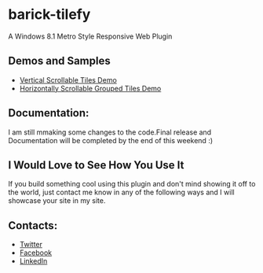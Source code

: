 # barick-tilefy
A Windows 8.1 Metro Style Responsive Web Plugin


## Demos and Samples
* [Vertical Scrollable Tiles Demo](http://barick.in)
* [Horizontally Scrollable Grouped Tiles Demo](http://codotronix.github.io/barick-tilefy/samples/horizontal-scroll-demo/)


## Documentation: 
I am still mmaking some changes to the code.Final release and Documentation will be completed by the end of this weekend :)


## I Would Love to See How You Use It
If you build something cool using this plugin and don't mind showing it off to the world, just contact me know in any of the following ways and I will showcase your site in my site.


## Contacts:
* [Twitter](https://twitter.com/codotronix)
* [Facebook](https://www.facebook.com/codotronix)
* [LinkedIn](https://www.linkedin.com/in/sumanbarick)
